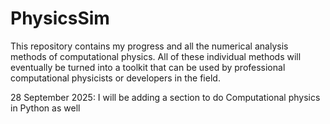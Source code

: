 # PhysicsSim

This repository contains my progress and all the numerical analysis methods of computational physics.
All of these individual methods will eventually be turned into a toolkit that can be used by professional computational physicists 
or developers in the field.

28 September 2025: I will be adding a section to do Computational physics in Python as well


